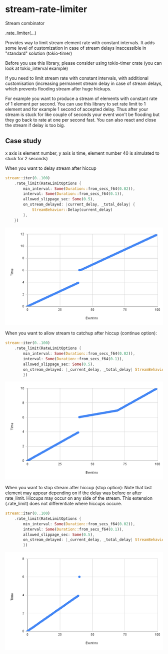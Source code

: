 # stream-rate-limiter

Stream combinator

.rate_limiter(...)

Provides way to limit stream element rate with constant intervals. 
It adds some level of customization in case of stream delays 
inaccessible in "standard" solution (tokio-timer)

Before you use this library, please consider using tokio-timer crate
(you can look at tokio_interval example)

If you need to limit stream rate with constant intervals, with additional
customisation (increasing permanent stream delay in case of stream delays, which
prevents flooding stream after huge hickups.

For example you want to produce a stream of elements with constant rate of 1 element per second.
You can use this library to set rate limit to 1 element and for example 1 second of accepted delay.
Thus after your stream is stuck for like couple of seconds your event won't be flooding but they go back to rate at one 
per second fast. You can also react and close the stream if delay is too big.


## Case study

x axis is element number, y axis is time, element number 40 is simulated to stuck for 2 seconds)

When you want to delay stream after hiccup 
```rust
stream::iter(0..100)
    .rate_limit(RateLimitOptions {
        min_interval: Some(Duration::from_secs_f64(0.02)),
        interval: Some(Duration::from_secs_f64(0.1)),
        allowed_slippage_sec: Some(0.5),
        on_stream_delayed: |current_delay, _total_delay| {
            StreamBehavior::Delay(current_delay)
        },
    })
```
![alt text](https://github.com/scx1332/stream-rate-limiter/blob/main/docs/chart_1.png?raw=true)

When you want to allow stream to catchup after hiccup (continue option):
```rust
stream::iter(0..100)
    .rate_limit(RateLimitOptions {
        min_interval: Some(Duration::from_secs_f64(0.02)),
        interval: Some(Duration::from_secs_f64(0.1)),
        allowed_slippage_sec: Some(0.5),
        on_stream_delayed: |_current_delay, _total_delay| StreamBehavior::Continue,
        })
```
![alt text](https://github.com/scx1332/stream-rate-limiter/blob/main/docs/chart_2.png?raw=true)


When you want to stop stream after hiccup (stop option):
Note that last element may appear depending on if the delay was before or after rate_limit. Hiccups may occur on any side of the stream. 
This extension (.rate_limit) does not differentiate where hiccups occure.
```rust
stream::iter(0..100)
    .rate_limit(RateLimitOptions {
        min_interval: Some(Duration::from_secs_f64(0.02)),
        interval: Some(Duration::from_secs_f64(0.1)),
        allowed_slippage_sec: Some(0.5),
        on_stream_delayed: |_current_delay, _total_delay| StreamBehavior::Stop,
        })
```
![alt text](https://github.com/scx1332/stream-rate-limiter/blob/main/docs/chart_3.png?raw=true)


